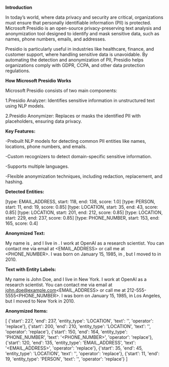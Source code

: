 **Introduction**

In today’s world, where data privacy and security are critical, organizations must ensure that personally identifiable information (PII) is protected. Microsoft Presidio is an open-source privacy-preserving text analysis and anonymization tool designed to identify and mask sensitive data, such as names, phone numbers, emails, and addresses.

Presidio is particularly useful in industries like healthcare, finance, and customer support, where handling sensitive data is unavoidable. By automating the detection and anonymization of PII, Presidio helps organizations comply with GDPR, CCPA, and other data protection regulations.


**How Microsoft Presidio Works**

Microsoft Presidio consists of two main components:

  1.Presidio Analyzer: Identifies sensitive information in unstructured text using NLP models.
  
  2.Presidio Anonymizer: Replaces or masks the identified PII with placeholders, ensuring data privacy.


**Key Features:**

  -Prebuilt NLP models for detecting common PII entities like names, locations, phone numbers, and emails.
  
  -Custom recognizers to detect domain-specific sensitive information.
  
  -Supports multiple languages.
  
  -Flexible anonymization techniques, including redaction, replacement, and hashing.



**Detected Entities:**

[type: EMAIL_ADDRESS, start: 118, end: 138, score: 1.0]
[type: PERSON, start: 11, end: 19, score: 0.85]
[type: LOCATION, start: 35, end: 43, score: 0.85]
[type: LOCATION, start: 201, end: 212, score: 0.85]
[type: LOCATION, start: 229, end: 237, score: 0.85]
[type: PHONE_NUMBER, start: 153, end: 165, score: 0.4]


**Anonymized Text:**

My name is <PERSON>, and I live in <LOCATION>. I work at OpenAI as a research scientist.
You can contact me via email at <EMAIL_ADDRESS> or call me at <PHONE_NUMBER>.
I was born on January 15, 1985, in <LOCATION>, but I moved to <LOCATION> in 2010.

**Text with Entity Labels:**

My name is John Doe<PERSON>, and I live in New York<LOCATION>.
I work at OpenAI as a research scientist.
You can contact me via email at john.doe@example.com<EMAIL_ADDRESS> or call me at 212-555-5555<PHONE_NUMBER>.
I was born on January 15, 1985, in Los Angeles<LOCATION>, but I moved to New York<LOCATION> in 2010.


**Anonymized Items:**

[
    {'start': 227, 'end': 237, 'entity_type': 'LOCATION', 'text': '<LOCATION>', 'operator': 'replace'},
    {'start': 200, 'end': 210, 'entity_type': 'LOCATION', 'text': '<LOCATION>', 'operator': 'replace'},
    {'start': 150, 'end': 164, 'entity_type': 'PHONE_NUMBER', 'text': '<PHONE_NUMBER>', 'operator': 'replace'},
    {'start': 120, 'end': 135, 'entity_type': 'EMAIL_ADDRESS', 'text': '<EMAIL_ADDRESS>', 'operator': 'replace'},
    {'start': 35, 'end': 45, 'entity_type': 'LOCATION', 'text': '<LOCATION>', 'operator': 'replace'},
    {'start': 11, 'end': 19, 'entity_type': 'PERSON', 'text': '<PERSON>', 'operator': 'replace'}
]




